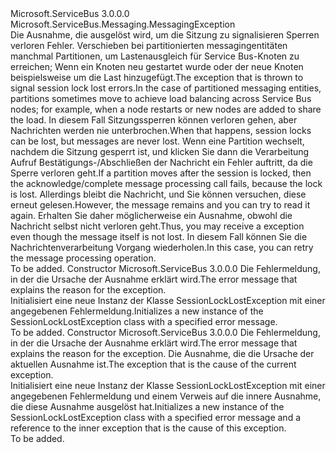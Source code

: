 <Type Name="SessionLockLostException" FullName="Microsoft.ServiceBus.Messaging.SessionLockLostException">
  <TypeSignature Language="C#" Value="public sealed class SessionLockLostException : Microsoft.ServiceBus.Messaging.MessagingException" />
  <TypeSignature Language="ILAsm" Value=".class public auto ansi serializable sealed beforefieldinit SessionLockLostException extends Microsoft.ServiceBus.Messaging.MessagingException" />
  <TypeSignature Language="DocId" Value="T:Microsoft.ServiceBus.Messaging.SessionLockLostException" />
  <TypeSignature Language="VB.NET" Value="Public NotInheritable Class SessionLockLostException&#xA;Inherits MessagingException" />
  <TypeSignature Language="F#" Value="type SessionLockLostException = class&#xA;    inherit MessagingException" />
  <AssemblyInfo>
    <AssemblyName>Microsoft.ServiceBus</AssemblyName>
    <AssemblyVersion>3.0.0.0</AssemblyVersion>
  </AssemblyInfo>
  <Base>
    <BaseTypeName>Microsoft.ServiceBus.Messaging.MessagingException</BaseTypeName>
  </Base>
  <Interfaces />
  <Docs>
    <summary><span data-ttu-id="f62f2-101">Die Ausnahme, die ausgelöst wird, um die Sitzung zu signalisieren Sperren verloren Fehler. Verschieben bei partitionierten messagingentitäten manchmal Partitionen, um Lastenausgleich für Service Bus-Knoten zu erreichen; Wenn ein Knoten neu gestartet wurde oder der neue Knoten beispielsweise um die Last hinzugefügt.</span><span class="sxs-lookup"><span data-stu-id="f62f2-101">The exception that is thrown to signal session lock lost errors.In the case of partitioned messaging entities, partitions sometimes move to achieve load balancing across Service Bus nodes; for example, when a node restarts or new nodes are added to share the load.</span></span> <span data-ttu-id="f62f2-102">In diesem Fall Sitzungssperren können verloren gehen, aber Nachrichten werden nie unterbrochen.</span><span class="sxs-lookup"><span data-stu-id="f62f2-102">When that happens, session locks can be lost, but messages are never lost.</span></span> <span data-ttu-id="f62f2-103">Wenn eine Partition wechselt, nachdem die Sitzung gesperrt ist, und klicken Sie dann die Verarbeitung Aufruf Bestätigungs-/Abschließen der Nachricht ein Fehler auftritt, da die Sperre verloren geht.</span><span class="sxs-lookup"><span data-stu-id="f62f2-103">If a partition moves after the session is locked, then the acknowledge/complete message processing call fails, because the lock is lost.</span></span> <span data-ttu-id="f62f2-104">Allerdings bleibt die Nachricht, und Sie können versuchen, diese erneut gelesen.</span><span class="sxs-lookup"><span data-stu-id="f62f2-104">However, the message remains and you can try to read it again.</span></span> <span data-ttu-id="f62f2-105">Erhalten Sie daher möglicherweise ein <see cref="T:Microsoft.ServiceBus.Messaging.SessionLockLostException" /> Ausnahme, obwohl die Nachricht selbst nicht verloren geht.</span><span class="sxs-lookup"><span data-stu-id="f62f2-105">Thus, you may receive a <see cref="T:Microsoft.ServiceBus.Messaging.SessionLockLostException" /> exception even though the message itself is not lost.</span></span> <span data-ttu-id="f62f2-106">In diesem Fall können Sie die Nachrichtenverarbeitung Vorgang wiederholen.</span><span class="sxs-lookup"><span data-stu-id="f62f2-106">In this case, you can retry the message processing operation.</span></span></summary>
    <remarks>To be added.</remarks>
  </Docs>
  <Members>
    <Member MemberName=".ctor">
      <MemberSignature Language="C#" Value="public SessionLockLostException (string message);" />
      <MemberSignature Language="ILAsm" Value=".method public hidebysig specialname rtspecialname instance void .ctor(string message) cil managed" />
      <MemberSignature Language="DocId" Value="M:Microsoft.ServiceBus.Messaging.SessionLockLostException.#ctor(System.String)" />
      <MemberSignature Language="VB.NET" Value="Public Sub New (message As String)" />
      <MemberSignature Language="F#" Value="new Microsoft.ServiceBus.Messaging.SessionLockLostException : string -&gt; Microsoft.ServiceBus.Messaging.SessionLockLostException" Usage="new Microsoft.ServiceBus.Messaging.SessionLockLostException message" />
      <MemberType>Constructor</MemberType>
      <AssemblyInfo>
        <AssemblyName>Microsoft.ServiceBus</AssemblyName>
        <AssemblyVersion>3.0.0.0</AssemblyVersion>
      </AssemblyInfo>
      <Parameters>
        <Parameter Name="message" Type="System.String" />
      </Parameters>
      <Docs>
        <param name="message"><span data-ttu-id="f62f2-107">Die Fehlermeldung, in der die Ursache der Ausnahme erklärt wird.</span><span class="sxs-lookup"><span data-stu-id="f62f2-107">The error message that explains the reason for the exception.</span></span></param>
        <summary><span data-ttu-id="f62f2-108">Initialisiert eine neue Instanz der Klasse SessionLockLostException mit einer angegebenen Fehlermeldung.</span><span class="sxs-lookup"><span data-stu-id="f62f2-108">Initializes a new instance of the SessionLockLostException class with a specified error message.</span></span></summary>
        <remarks>To be added.</remarks>
      </Docs>
    </Member>
    <Member MemberName=".ctor">
      <MemberSignature Language="C#" Value="public SessionLockLostException (string message, Exception innerException);" />
      <MemberSignature Language="ILAsm" Value=".method public hidebysig specialname rtspecialname instance void .ctor(string message, class System.Exception innerException) cil managed" />
      <MemberSignature Language="DocId" Value="M:Microsoft.ServiceBus.Messaging.SessionLockLostException.#ctor(System.String,System.Exception)" />
      <MemberSignature Language="VB.NET" Value="Public Sub New (message As String, innerException As Exception)" />
      <MemberSignature Language="F#" Value="new Microsoft.ServiceBus.Messaging.SessionLockLostException : string * Exception -&gt; Microsoft.ServiceBus.Messaging.SessionLockLostException" Usage="new Microsoft.ServiceBus.Messaging.SessionLockLostException (message, innerException)" />
      <MemberType>Constructor</MemberType>
      <AssemblyInfo>
        <AssemblyName>Microsoft.ServiceBus</AssemblyName>
        <AssemblyVersion>3.0.0.0</AssemblyVersion>
      </AssemblyInfo>
      <Parameters>
        <Parameter Name="message" Type="System.String" />
        <Parameter Name="innerException" Type="System.Exception" />
      </Parameters>
      <Docs>
        <param name="message"><span data-ttu-id="f62f2-109">Die Fehlermeldung, in der die Ursache der Ausnahme erklärt wird.</span><span class="sxs-lookup"><span data-stu-id="f62f2-109">The error message that explains the reason for the exception.</span></span></param>
        <param name="innerException"><span data-ttu-id="f62f2-110">Die Ausnahme, die die Ursache der aktuellen Ausnahme ist.</span><span class="sxs-lookup"><span data-stu-id="f62f2-110">The exception that is the cause of the current exception.</span></span></param>
        <summary><span data-ttu-id="f62f2-111">Initialisiert eine neue Instanz der Klasse SessionLockLostException mit einer angegebenen Fehlermeldung und einem Verweis auf die innere Ausnahme, die diese Ausnahme ausgelöst hat.</span><span class="sxs-lookup"><span data-stu-id="f62f2-111">Initializes a new instance of the SessionLockLostException class  with a specified error message and a reference to the inner exception that is the cause of this exception.</span></span></summary>
        <remarks>To be added.</remarks>
      </Docs>
    </Member>
  </Members>
</Type>